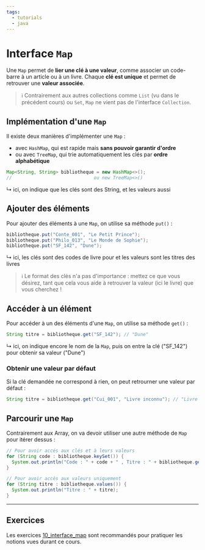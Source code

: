 ```yaml
---
tags:
  - tutorials
  - java
---
```


# Interface `Map`

Une `Map` permet de **lier une clé à une valeur**, comme associer un code-barre à un article ou à un livre.
Chaque **clé est unique** et permet de retrouver une **valeur associée**.

> ℹ️ Contrairement aux autres collections comme `List` (vu dans le précédent cours) ou `Set`, `Map` ne vient pas de l'interface `Collection`.

## Implémentation d'une `Map`

Il existe deux manières d'implémenter une `Map` :
- avec `HashMap`, qui est rapide mais **sans pouvoir garantir d'ordre**
- ou avec `TreeMap`, qui trie automatiquement les clés par **ordre alphabétique**

```java
Map<String, String> bibliotheque = new HashMap<>();
//                              ou new TreeMap<>()
```

↳ ici, on indique que les clés sont des String, et les valeurs aussi

## Ajouter des éléments

Pour ajouter des éléments à une `Map`, on utilise sa méthode `put()` :

```java
bibliotheque.put("Conte_001", "Le Petit Prince");
bibliotheque.put("Philo_013", "Le Monde de Sophie");
bibliotheque.put("SF_142", "Dune");
```

↳ ici, les clés sont des codes de livre pour et les valeurs sont les titres des livres

> ℹ️ Le format des clés n'a pas d'importance : mettez ce que vous désirez, tant que cela vous aide à retrouver la valeur (ici le livre) que vous cherchez !

## Accéder à un élément

Pour accéder à un des éléments d'une `Map`, on utilise sa méthode `get()` :

```java
String titre = bibliotheque.get("SF_142"); // "Dune"
```

↳ ici, on indique encore le nom de la `Map`, puis on entre la clé ("SF_142") pour obtenir sa valeur ("Dune")

### Obtenir une valeur par défaut

Si la clé demandée ne correspond à rien, on peut retrourner une valeur par défaut :

```java
String titre = bibliotheque.get("Cui_001", "Livre inconnu"); // "Livre inconnu"
```

## Parcourir une `Map`

Contrairement aux Array, on va devoir utiliser une autre méthode de `Map` pour itérer dessus :

```java
// Pour avoir accés aux clés et à leurs valeurs
for (String code : bibliotheque.keySet()) {
  System.out.println("Code : " + code + " , Titre : " + bibliotheque.get(code));
}

// Pour avoir accès aux valeurs uniquement
for (String titre : bibliotheque.values()) {
  System.out.println("Titre : " + titre);
}
```

---

## Exercices

Les exercices [10_interface_map](https://github.com/association-z-code-emploi/exercices-java/tree/main/10_interface_map) sont recommandés pour pratiquer les notions vues durant ce cours.
